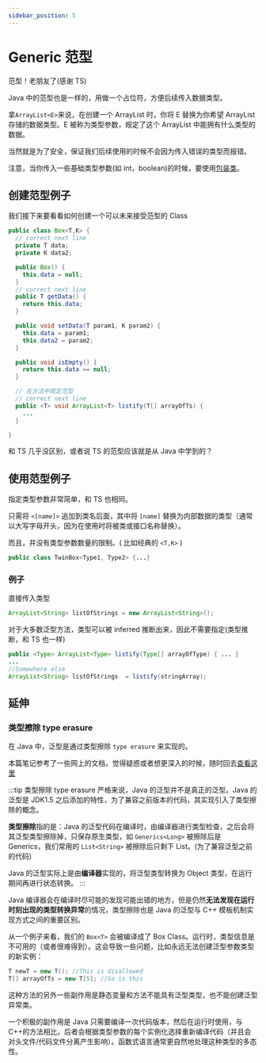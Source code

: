 ```yaml
---
sidebar_position: 5
---
```


# Generic 范型

范型！老朋友了(感谢 TS)

Java 中的范型也是一样的，用做一个占位符，方便后续传入数据类型。

拿`ArrayList<E>`来说，在创建一个 ArrayList 时，你将 E 替换为你希望 ArrayList 存储的数据类型。E 被称为类型参数，规定了这个 ArrayList 中能拥有什么类型的数据。

当然就是为了安全，保证我们后续使用的时候不会因为传入错误的类型而报错。

注意，当你传入一些基础类型参数(如 int，boolean)的时候，要使用[包装类](../Class/wrapperClass/basic)。

## 创建范型例子

我们接下来要看看如何创建一个可以未来接受范型的 Class

```java
public class Box<T,K> {
  // correct next line
  private T data;
  private K data2;

  public Box() {
    this.data = null;
  }
  // correct next line
  public T getData() {
    return this.data;
  }

  public void setData(T param1, K param2) {
    this.data = param1;
    this.data2 = param2;
  }

  public void isEmpty() {
    return this.data == null;
  }

  // 在方法中规定范型
  // correct next line
  public <T> void ArrayList<T> listify(T[] arrayOfTs) {
    ...
  }

}
```

和 TS 几乎没区别，或者说 TS 的范型应该就是从 Java 中学到的？

## 使用范型例子

指定类型参数非常简单，和 TS 也相同。

只需将 `<[name]>` 追加到类名后面，其中将 `[name]` 替换为内部数据的类型（通常以大写字母开头，因为在使用时将被类或接口名称替换）。

而且，并没有类型参数数量的限制。( 比如经典的 `<T,K>` )

```java
public class TwinBox<Type1, Type2> {...}
```

### 例子

直接传入类型

```java
ArrayList<String> listOfStrings = new ArrayList<String>();
```

对于大多数泛型方法，类型可以被 inferred 推断出来，因此不需要指定(类型推断，和 TS 也一样)

```java
public <Type> ArrayList<Type> listify(Type[] arrayOfType) { ... }
...
//Somewhere else
ArrayList<String> listOfStrings  = listify(stringArray);
```

## 延伸

### 类型擦除 type erasure

在 Java 中，泛型是通过类型擦除 `type erasure` 来实现的。

本篇笔记参考了一些网上的文档，觉得疑惑或者想更深入的时候，随时回去[查看这里](https://openbytecode.com/article/java-base/docs/generic-erase)

:::tip 类型擦除 type erasure
严格来说，Java 的泛型并不是真正的泛型。Java 的泛型是 JDK1.5 之后添加的特性，为了兼容之前版本的代码，其实现引入了类型擦除的概念。

**类型擦除**指的是：Java 的泛型代码在编译时，由编译器进行类型检查，之后会将其泛型类型擦除掉，只保存原生类型，如 `Generics<Long>` 被擦除后是 Generics，我们常用的 `List<String>` 被擦除后只剩下 List。(为了兼容泛型之前的代码)

Java 的泛型实际上是由**编译器**实现的，将泛型类型转换为 Object 类型，在运行期间再进行状态转换。
:::

Java 编译器会在编译时尽可能的发现可能出错的地方，但是仍然**无法发现在运行时刻出现的类型转换异常**的情况，类型擦除也是 Java 的泛型与 C++ 模板机制实现方式之间的重要区别。

从一个例子来看，我们的 `Box<T>` 会被编译成了 Box Class。运行时，类型信息是不可用的（或者很难得到）。这会导致一些问题，比如永远无法创建泛型参数类型的新实例：

```java
T newT = new T(); //This is disallowed
T[] arrayOfTs = new T[5]; //So is this
```

这种方法的另外一些副作用是静态变量和方法不能具有泛型类型，也不能创建泛型异常类。

一个积极的副作用是 Java 只需要编译一次代码版本，然后在运行时使用，与 C++的方法相比，后者会根据类型参数的每个实例化选择重新编译代码（并且会对头文件/代码文件分离产生影响）。函数式语言通常更自然地处理这种类型的多态性。
